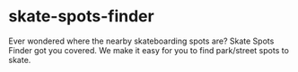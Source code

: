 # skate-spots-finder
Ever wondered where the nearby skateboarding spots are? Skate Spots Finder got you covered. We make it easy for you to find park/street spots to skate.
